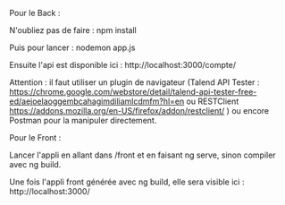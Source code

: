 Pour le Back :

N'oubliez pas de faire : npm install

Puis pour lancer : nodemon app.js

Ensuite l'api est disponible ici : http://localhost:3000/compte/

Attention : il faut utiliser un plugin de navigateur (Talend API Tester : https://chrome.google.com/webstore/detail/talend-api-tester-free-ed/aejoelaoggembcahagimdiliamlcdmfm?hl=en ou RESTClient https://addons.mozilla.org/en-US/firefox/addon/restclient/ ) ou encore Postman pour la manipuler directement.

Pour le Front : 

Lancer l'appli en allant dans /front et en faisant ng serve, sinon compiler avec ng build. 

Une fois l'appli front générée avec ng build, elle sera visible ici : http://localhost:3000/